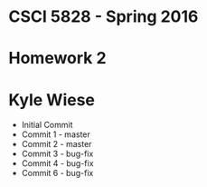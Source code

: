 # CSCI 5828 - Spring 2016
# Homework 2
# Kyle Wiese

  * Initial Commit
  * Commit 1 - master
  * Commit 2 - master
  * Commit 3 - bug-fix
  * Commit 4 - bug-fix
  * Commit 6 - bug-fix
